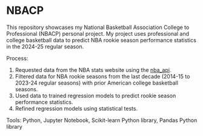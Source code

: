# NBACP
This repository showcases my National Basketball Association College to Professional (NBACP) personal project.
My project uses professional and college basketball data to predict NBA rookie season performance statistics in the 2024-25 regular season. 

Process:
1. Requested data from the NBA stats website using the [nba_api](https://github.com/swar/nba_api).
2. Filtered data for NBA rookie seasons from the last decade (2014-15 to 2023-24 regular seasons) with prior American college basketball seasons.
3. Used data to trained regression models to predict rookie season performance statistics.
4. Refined regression models using statistical tests. 

Tools: Python, Jupyter Notebook, Scikit-learn Python library, Pandas Python library 
